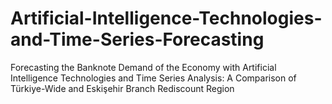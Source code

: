 # Artificial-Intelligence-Technologies-and-Time-Series-Forecasting
Forecasting the Banknote Demand of the Economy with Artificial Intelligence Technologies and Time Series Analysis: A Comparison of Türkiye-Wide and Eskişehir Branch Rediscount Region
